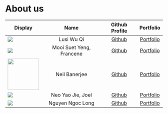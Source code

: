 # About us

Display | Name | Github Profile | Portfolio 
--------|:----:|:--------------:|:---------:
![](https://via.placeholder.com/100.png?text=Photo) | Lusi Wu Qi | [Github](https://github.com/lusi711) | [Portfolio](docs/team/johndoe.md)
![](https://via.placeholder.com/100.png?text=Photo) | Mooi Suet Yeng, Francene | [Github](https://github.com/chuckiex3) | [Portfolio](docs/team/johndoe.md)
<img src="https://raw.githubusercontent.com/NeilBaner/tp/neilbaner-AboutUs/docs/images/neil_coverimage.jpg" width=100> | Neil Banerjee | [Github](https://github.com/neilbaner) | [Portfolio](docs/team/neilbaner.md)
![](https://via.placeholder.com/100.png?text=Photo) | Neo Yao Jie, Joel | [Github](https://github.com/yaowzers) | [Portfolio](docs/team/johndoe.md)
![](https://thumbs.dreamstime.com/b/cat-looking-computer-screen-curious-young-blue-tabby-maine-coon-standing-chair-front-table-notebook-190121850.jpg) | Nguyen Ngoc Long | [Github](https://github.com/longngng) | [Portfolio](docs/team/longnguyen.md)

